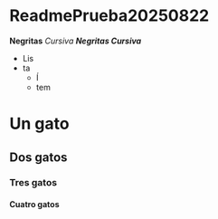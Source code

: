 # ReadmePrueba20250822
**Negritas** _Cursiva_ _**Negritas Cursiva**_

* Lis
* ta
  * Í
  * tem

# Un gato
## Dos gatos
### Tres gatos
#### Cuatro gatos
